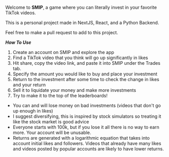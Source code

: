Welcome to **SMIP**, a game where you can literally invest in your favorite TikTok videos.

This is a personal project made in NextJS, React, and a Python Backend.

Feel free to make a pull request to add to this project.


***How To Use***
1. Create an account on SMIP and explore the app
2. Find a TikTok video that you think will go up significantly in likes 
3. Hit share, copy the video link, and paste it into SMIP under the Trades tab.
4. Specify the amount you would like to buy and place your investment
5. Return to the investment after some time to check the change in likes and your return
6. Sell it to liquidate your money and make more investments
7. Try to make it to the top of the leaderboards!

  - You can and will lose money on bad investments (videos that don't go up enough in likes)
  - I suggest diversifying, this is inspired by stock simulators so treating it like the stock market is good advice
  - Everyone starts with 100k, but if you lose it all there is no way to earn more. Your account will be unusable.
  - Returns are generated with a logarithmic equation that takes into account initial likes and followers. Videos that already have many likes and videos posted by popular accounts are likely to have lower returns.


